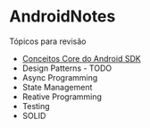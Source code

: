 # AndroidNotes

Tópicos para revisão

  - [Conceitos Core do Android SDK](https://github.com/ArthurMorsoleto/AndroidNotes/tree/3ad42c389771fce8a77840513655288650624008/conceitos%20core)
  - Design Patterns - TODO
  - Async Programming
  - State Management
  - Reative Programming
  - Testing
  - SOLID
